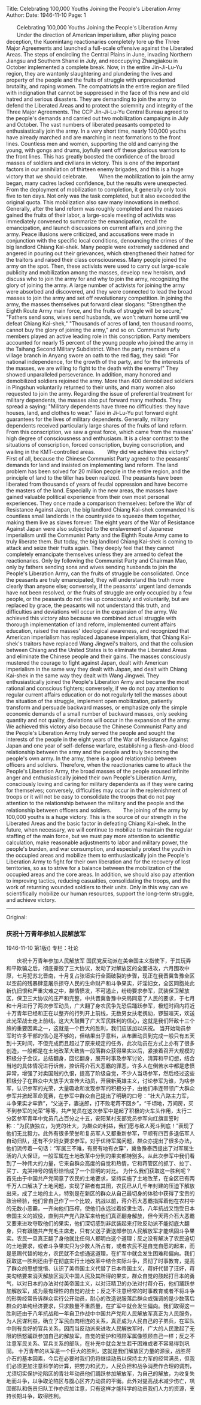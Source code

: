 Title: Celebrating 100,000 Youths Joining the People's Liberation Army
Author:
Date: 1946-11-10
Page: 1

　　Celebrating 100,000 Youths Joining the People's Liberation Army
　　Under the direction of American imperialism, after playing peace deception, the Kuomintang reactionaries completely tore up the Three Major Agreements and launched a full-scale offensive against the Liberated Areas. The steps of encircling the Central Plains in June, invading Northern Jiangsu and Southern Shanxi in July, and reoccupying Zhangjiakou in October implemented a complete break. Now, in the entire Jin-Ji-Lu-Yu region, they are wantonly slaughtering and plundering the lives and property of the people and the fruits of struggle with unprecedented brutality, and raping women. The compatriots in the entire region are filled with indignation that cannot be suppressed in the face of this new and old hatred and serious disasters. They are demanding to join the army to defend the Liberated Areas and to protect the solemnity and integrity of the Three Major Agreements. The CCP Jin-Ji-Lu-Yu Central Bureau agreed to the people's demands and carried out two mobilization campaigns in July and October. The vast numbers of liberated peasants competed to enthusiastically join the army. In a very short time, nearly 100,000 youths have already marched and are marching in neat formations to the front lines. Countless men and women, supporting the old and carrying the young, with gongs and drums, joyfully sent off these glorious warriors to the front lines. This has greatly boosted the confidence of the broad masses of soldiers and civilians in victory. This is one of the important factors in our annihilation of thirteen enemy brigades, and this is a huge victory that we should celebrate.
　　When the mobilization to join the army began, many cadres lacked confidence, but the results were unexpected. From the deployment of mobilization to completion, it generally only took five to ten days. Not only was the task completed, but it also exceeded the original quota. This mobilization also saw many innovations in method. Generally, after the land reform was roughly completed and the masses gained the fruits of their labor, a large-scale meeting of activists was immediately convened to summarize the emancipation, recall the emancipation, and launch discussions on current affairs and joining the army. Peace illusions were criticized, and accusations were made in conjunction with the specific local conditions, denouncing the crimes of the big landlord Chiang Kai-shek. Many people were extremely saddened and angered in pouring out their grievances, which strengthened their hatred for the traitors and raised their class consciousness. Many people joined the army on the spot. Then, these activists were used to carry out large-scale publicity and mobilization among the masses, develop new heroism, and discuss who to join the army for and why to join the army, recognizing the glory of joining the army. A large number of activists for joining the army were absorbed and discovered, and they were connected to lead the broad masses to join the army and set off revolutionary competition. In joining the army, the masses themselves put forward clear slogans: "Strengthen the Eighth Route Army main force, and the fruits of struggle will be secure," "Fathers send sons, wives send husbands, we won't return home until we defeat Chiang Kai-shek," "Thousands of acres of land, ten thousand rooms, cannot buy the glory of joining the army," and so on. Communist Party members played an active leading role in this conscription. Party members accounted for nearly 15 percent of the young people who joined the army in the Taihang Second Military Subdistrict. When the party members of a village branch in Anyang swore an oath to the red flag, they said: "For national independence, for the growth of the party, and for the interests of the masses, we are willing to fight to the death with the enemy!" They showed unparalleled perseverance. In addition, many honored and demobilized soldiers rejoined the army. More than 400 demobilized soldiers in Pingshun voluntarily returned to their units, and many women also requested to join the army. Regarding the issue of preferential treatment for military dependents, the masses also put forward many methods. They spread a saying: "Military dependents have three no difficulties: they have houses, land, and clothes to wear." Taixi in Ji-Lu-Yu put forward eight guarantees for the lives of military dependents. Generally, military dependents received particularly large shares of the fruits of land reform. From this conscription, we saw a great force, which came from the masses' high degree of consciousness and enthusiasm. It is a clear contrast to the situations of conscription, forced conscription, buying conscription, and wailing in the KMT-controlled areas.
　　Why did we achieve this victory? First of all, because the Chinese Communist Party agreed to the peasants' demands for land and insisted on implementing land reform. The land problem has been solved for 20 million people in the entire region, and the principle of land to the tiller has been realized. The peasants have been liberated from thousands of years of feudal oppression and have become the masters of the land. Especially in the new areas, the masses have gained valuable political experience from their own most personal experiences. They once made a comparison themselves: before the War of Resistance Against Japan, the big landlord Chiang Kai-shek commanded his countless small landlords in the countryside to squeeze them together, making them live as slaves forever. The eight years of the War of Resistance Against Japan were also subjected to the enslavement of Japanese imperialism until the Communist Party and the Eighth Route Army came to truly liberate them. But today, the big landlord Chiang Kai-shek is coming to attack and seize their fruits again. They deeply feel that they cannot completely emancipate themselves unless they are armed to defeat the reactionaries. Only by following the Communist Party and Chairman Mao, only by fathers sending sons and wives sending husbands to join the People's Liberation Army, can the fruits of struggle be consolidated. Once the peasants are truly emancipated, they will understand this truth more clearly than anyone else; conversely, if the peasants' urgent land demands have not been resolved, or the fruits of struggle are only occupied by a few people, or the peasants do not rise up consciously and voluntarily, but are replaced by grace, the peasants will not understand this truth, and difficulties and deviations will occur in the expansion of the army. We achieved this victory also because we combined actual struggle with thorough implementation of land reform, implemented current affairs education, raised the masses' ideological awareness, and recognized that American imperialism has replaced Japanese imperialism, that Chiang Kai-shek's traitors have replaced Wang Jingwei's traitors, and that the collusion between Chiang and the United States is to eliminate the Liberated Areas and eliminate the Chinese people and their gains. The masses consciously mustered the courage to fight against Japan, dealt with American imperialism in the same way they dealt with Japan, and dealt with Chiang Kai-shek in the same way they dealt with Wang Jingwei. They enthusiastically joined the People's Liberation Army and became the most rational and conscious fighters; conversely, if we do not pay attention to regular current affairs education or do not regularly tell the masses about the situation of the struggle, implement open mobilization, patiently transform and persuade backward masses, or emphasize only the simple economic demands of a small number of backward masses, only seeking quantity and not quality, deviations will occur in the expansion of the army. We achieved this victory also because the Chinese Communist Party and the People's Liberation Army truly served the people and sought the interests of the people in the eight years of the War of Resistance Against Japan and one year of self-defense warfare, establishing a flesh-and-blood relationship between the army and the people and truly becoming the people's own army. In the army, there is a good relationship between officers and soldiers. Therefore, when the reactionaries came to attack the People's Liberation Army, the broad masses of the people aroused infinite anger and enthusiastically joined their own People's Liberation Army, consciously loving and caring for military dependents as if they were caring for themselves; conversely, difficulties may occur in the replenishment of troops or it will not be easy to consolidate the troops that do not pay attention to the relationship between the military and the people and the relationship between officers and soldiers.
　　The joining of the army by 100,000 youths is a huge victory. This is the source of our strength in the Liberated Areas and the basic factor in defeating Chiang Kai-shek. In the future, when necessary, we will continue to mobilize to maintain the regular staffing of the main force, but we must pay more attention to scientific calculation, make reasonable adjustments to labor and military power, the people's burden, and war consumption, and especially protect the youth in the occupied areas and mobilize them to enthusiastically join the People's Liberation Army to fight for their own liberation and for the recovery of lost territories, so as to strive for a balance between the mobilization of the occupied areas and the core areas. In addition, we should also pay attention to improving tactics, reducing casualties, consolidating the troops, and the work of returning wounded soldiers to their units. Only in this way can we scientifically mobilize our human resources, support the long-term struggle, and achieve victory.



<hr /> 

Original: 


### 庆祝十万青年参加人民解放军

1946-11-10
第1版()
专栏：社论

　　庆祝十万青年参加人民解放军
    国民党反动派在美帝国主义指使下，于其玩弄和平欺骗之后，彻底撕毁了三大协议，发动了对解放区的全面进攻，六月围攻中原，七月犯苏北晋南，十月复占张垣实行全面破裂的步骤，现正在我晋冀鲁豫全区以空前的残暴肆意屠杀掠夺人民的生命财产和斗争果实，奸淫妇女，全区同胞处此新仇旧恨和严重灾难之中，群情愤发，不可遏止，纷纷要求参军，武装保卫解放区，保卫三大协议的庄严和完整，中共晋冀鲁豫中央局同意了人民的要求，于七月和十月进行了两次参军动员，广大翻了身农民争先恐后踊跃参军，极短时间内将近十万青年已经和正在以整齐的行列开上前线，无数男女扶老携幼，锣鼓喧天，欢送此光荣战士走上前线。这大大鼓舞了广大军民胜利的信心，这就是我们歼敌十三个旅的重要因素之一，这就是一个巨大的胜利，我们应该加以庆祝。
    当开始动员参军时许多干部的信心是不够的，但结果出乎意料，从布置动员到完成一般只有五天到十天时间，不但完成而且超过了原来规定的任务，此次动员在方式上亦有了很多创造，一般都是在土地改革大致告一段落群众获得果实以后，紧接着召开大规模的积极分子会议，总结翻身，回忆翻身，展开时事及参军讨论，清算和平幻想，结合当地的具体情况进行诉苦，控诉蒋介石大恶霸的罪恶，许多人在倒苦水中都是悲愤异常，增强了对卖国贼的仇恨，提高了阶级自觉，不少人当场参军，然后经过这些积极分子在群众中大放手大宣传大动员，开展新英雄主义，讨论参军为谁，为啥参军，认识参军的光荣，大量吸收和发现参军的积极分子，由他们串连带领广大群众参军并掀起革命竞赛，在参军中群众自己提出了明确的口号：“壮大八路主力军，斗争果实才牢靠”，“父送子，妻送郎，打不败老蒋不回乡”，“千顷地，万间房，买不到参军的光荣”等等，共产党员在这次参军中是起了积极的火车头作用，太行二分区参军青年中党员几占百分之十五，安阳某村支部党员参军向红旗宣誓时称：“为民族独立，为党的壮大，为群众的利益，我们愿与敌人死斗到底！”表现了他们无比毅力。此外有很多荣誉和复员军人又都重新参军，平顺有四百多退伍军人自动归队，还有不少妇女要求参军。对于优待军属问题，群众亦提出了很多办法，他们流传着一句话：“军属三不难，有房有地有衣穿”，冀鲁豫泰西提出了对军属生活的八大保证，一般军属在土地改革中分到的果实都特别多。从此次参军中我们看到了一种伟大的力量，它来自群众高度的自觉和热情，它和蒋管区的抓丁、拉丁、买丁、鬼哭神号的情形恰恰成了一个显明的对比。
    为什么我们获取这一胜利呢？首先由于中国共产党同意了农民的土地要求，坚持实施了土地改革，在全区已有两千万人口解决了土地问题，实现了耕者有其田，农民已从几千年封建的压迫下解放出来，成了土地的主人，特别是在新区的群众从自己最切身的体验中获得了宝贵的政治经验，他们曾自己作了一个比较，抗战以前，蒋介石大恶霸指挥着他在农村中的无数小恶霸，一齐向他们压榨，使他们永远过着奴隶生活，八年抗战又饱受日本帝国主义的奴役，直到共产党八路军来给他们真正翻身解放，但今天蒋介石大恶霸又要来进攻夺取他们的果实，他们深切感到非武装起来打败反动派不能彻底大翻身，只有跟随共产党毛主席走，只有父送子妻送郎参加人民解放军才能巩固斗争果实。农民一旦真正翻了身他就比任何人都明白这个道理；反之没有解决了农民迫切的土地要求，或者斗争果实只为少数人所占有，或者农民不是自觉自愿的起来，而是恩赐代替的地方，农民就不会想通这道理，在扩军中就会发生困难和偏向。我们获取这一胜利还由于在彻底实行土地改革中结合实际斗争，贯彻了时事教育，提高了群众的思想觉悟、认识了美帝国主义代替了日本帝国主义，蒋奸代替了汪奸，蒋美勾结要来消灭解放区消灭中国人民及其所得的果实，群众自觉的鼓起打日本的勇气，以对日本的办法对付美帝国主义，以对汪精卫的办法对付蒋介石，他们踊跃参加解放军，成为最有理性的自觉的战士；反之不注意经常的时事教育或者不将斗争的形势经常告诉群众实行公开动员，耐心的改造说服落后群众或强调的是少数落后群众的单纯经济要求，只求数量不重质量，在扩军中就会发生偏向。我们取得这一胜利还由于八年抗战和一年自卫作战中中国共产党和人民解放军真正为人民服务，为人民谋利益，确立了军民血肉相连的关系，真正成为人民自己的子弟兵，在军队中则有良好的官兵关系，因而当反动派来进攻人民解放军时，广大的人民激起了无限的愤怒踊跃参加自己的解放军，自觉的爱护和照顾军属像照顾自己一样；反之不注意军民关系、官兵关系的部队，在补充中就会发生若干困难或者不容易得到巩固。
    十万青年的从军是一个巨大的胜利，这就是我们解放区力量的源泉，战胜蒋介石的基本因素，今后在必要时我们仍将继续动员以保持主力军的经常满员，但我们必须更加注意科学的计算，把劳力和武力，人民负担和战争消费作合理的调剂，尤须切实保护沦陷区的青壮年动员他们踊跃参加解放军，为自己的解放，为收复失地而斗争，以争取沦陷区与腹心区齐力动员的平衡。此外对提高战术减少伤亡，巩固部队和伤员归队工作亦应加注意，只有这样才能科学的动员我们人力的资源，支持长期斗争，取得胜利。
